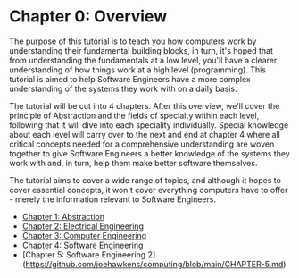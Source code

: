 # Chapter 0: Overview

The purpose of this tutorial is to teach you how computers work by understanding their fundamental building blocks, in turn, it's hoped that from understanding the fundamentals at a low level, you'll have a clearer understanding of how things work at a high level (programming). This tutorial is aimed to help Software Engineers have a more complex understanding of the systems they work with on a daily basis.

The tutorial will be cut into 4 chapters. After this overview, we'll cover the principle of Abstraction and the fields of specialty within each level, following that it will dive into each speciality individually. Special knowledge about each level will carry over to the next and end at chapter 4 where all critical concepts needed for a comprehensive understanding are woven together to give Software Engineers a better knowledge of the systems they work with and, in turn, help them make better software themselves.

The tutorial aims to cover a wide range of topics, and although it hopes to cover essential concepts, it won't cover everything computers have to offer - merely the information relevant to Software Engineers.

* [Chapter 1: Abstraction](https://github.com/joehawkens/computing/blob/main/CHAPTER-1.md)
* [Chapter 2: Electrical Engineering](https://github.com/joehawkens/computing/blob/main/CHAPTER-2.md)
* [Chapter 3: Computer Engineering](https://github.com/joehawkens/computing/blob/main/CHAPTER-3.md)
* [Chapter 4: Software Engineering](https://github.com/joehawkens/computing/blob/main/CHAPTER-4.md)
* [Chapter 5: Software Engineering 2] (https://github.com/joehawkens/computing/blob/main/CHAPTER-5.md)
